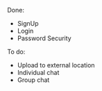 Done:

- SignUp
- Login
- Password Security


To do:

- Upload to external location
- Individual chat
- Group chat
